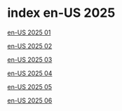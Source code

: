 # index en-US 2025

<a href="./01">en-US 2025 01</a>

<a href="./02">en-US 2025 02</a>

<a href="./03">en-US 2025 03</a>

<a href="./04">en-US 2025 04</a>

<a href="./05">en-US 2025 05</a>

<a href="./06">en-US 2025 06</a>

